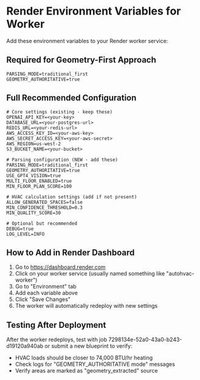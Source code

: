 # Render Environment Variables for Worker

Add these environment variables to your Render worker service:

## Required for Geometry-First Approach

```
PARSING_MODE=traditional_first
GEOMETRY_AUTHORITATIVE=true
```

## Full Recommended Configuration

```
# Core settings (existing - keep these)
OPENAI_API_KEY=<your-key>
DATABASE_URL=<your-postgres-url>
REDIS_URL=<your-redis-url>
AWS_ACCESS_KEY_ID=<your-aws-key>
AWS_SECRET_ACCESS_KEY=<your-aws-secret>
AWS_REGION=us-west-2
S3_BUCKET_NAME=<your-bucket>

# Parsing configuration (NEW - add these)
PARSING_MODE=traditional_first
GEOMETRY_AUTHORITATIVE=true
USE_GPT4_VISION=true
MULTI_FLOOR_ENABLED=true
MIN_FLOOR_PLAN_SCORE=100

# HVAC calculation settings (add if not present)
ALLOW_GENERATED_SPACES=false
MIN_CONFIDENCE_THRESHOLD=0.3
MIN_QUALITY_SCORE=30

# Optional but recommended
DEBUG=true
LOG_LEVEL=INFO
```

## How to Add in Render Dashboard

1. Go to https://dashboard.render.com
2. Click on your worker service (usually named something like "autohvac-worker")
3. Go to "Environment" tab
4. Add each variable above
5. Click "Save Changes"
6. The worker will automatically redeploy with new settings

## Testing After Deployment

After the worker redeploys, test with job 7298134e-52a0-43a0-b243-d19120a940ab or submit a new blueprint to verify:
- HVAC loads should be closer to 74,000 BTU/hr heating
- Check logs for "GEOMETRY_AUTHORITATIVE mode" messages
- Verify areas are marked as "geometry_extracted" source